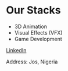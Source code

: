 # Our Stacks
* 3D Animation
* Visual Effects (VFX)
* Game Development

[LinkedIn](https://www.linkedin.com/company/nok-animation-studios)

Address: Jos, Nigeria
